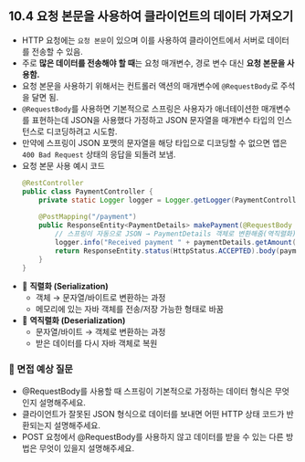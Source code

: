 ## 10.4 요청 본문을 사용하여 클라이언트의 데이터 가져오기
- HTTP 요청에는 `요청 본문`이 있으며 이를 사용하여 클라이언트에서 서버로 데이터를 전송할 수 있음.
- 주로 **많은 데이터를 전송해야 할 때**는 요청 매개변수, 경로 변수 대신 **요청 본문을 사용함.**
- 요청 본문을 사용하기 위해서는 컨트롤러 액션의 매개변수에 `@RequestBody`로 주석을 달면 됨.
- `@RequestBody`를 사용하면 기본적으로 스프링은 사용자가 애너테이션한 매개변수를 표현하는데 JSON을 사용했다 가정하고 JSON 문자열을 매개변수 타입의 인스턴스로 디코딩하려고 시도함.
- 만약에 스프링이 JSON 포맷의 문자열을 해당 타입으로 디코딩할 수 없으면 앱은 `400 Bad Request` 상태의 응답을 되돌려 보냄.
- 요청 본문 사용 예시 코드
  ```java
  @RestController
  public class PaymentController {
      private static Logger logger = Logger.getLogger(PaymentController.class.getName());
        
      @PostMapping("/payment")
      public ResponseEntity<PaymentDetails> makePayment(@RequestBody PaymentDetails paymentDetails) {
          // 스프링이 자동으로 JSON → PaymentDetails 객체로 변환해줌(역직렬화)
          logger.info("Received payment " + paymentDetails.getAmount());
          return ResponseEntity.status(HttpStatus.ACCEPTED).body(paymentDetails);
      }
  }
  ```
- 💠 **직렬화 (Serialization)**
  - 객체 → 문자열/바이트로 변환하는 과정
  - 메모리에 있는 자바 객체를 전송/저장 가능한 형태로 바꿈
- 💠 **역직렬화 (Deserialization)**
  - 문자열/바이트 → 객체로 변환하는 과정
  - 받은 데이터를 다시 자바 객체로 복원

### 🙋 면접 예상 질문
- @RequestBody를 사용할 때 스프링이 기본적으로 가정하는 데이터 형식은 무엇인지 설명해주세요.
- 클라이언트가 잘못된 JSON 형식으로 데이터를 보내면 어떤 HTTP 상태 코드가 반환되는지 설명해주세요.
- POST 요청에서 @RequestBody를 사용하지 않고 데이터를 받을 수 있는 다른 방법은 무엇이 있을지 설명해주세요.